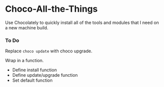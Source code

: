 # Choco-All-the-Things
Use Chocolately to quickly install all of the tools and modules that I need on a new machine build.

### To Do
Replace `choco update` with choco upgrade.

Wrap in a function.
 - Define install function
 - Define update/upgrade function
 - Set default function
